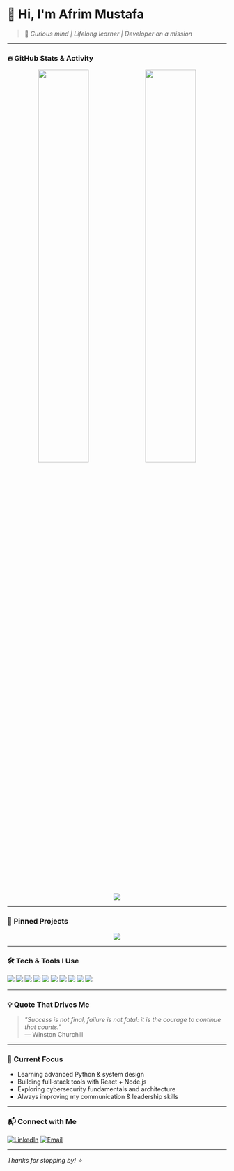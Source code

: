 # 👋 Hi, I'm Afrim Mustafa

> 🧠 *Curious mind | Lifelong learner | Developer on a mission*

---

### 🔥 GitHub Stats & Activity

<p align="center">
  <img width="48%" src="https://github-readme-stats.vercel.app/api?username=Afrim14&show_icons=true&theme=tokyonight&hide_border=true" />
  <img width="48%" src="https://github-readme-stats.vercel.app/api/top-langs/?username=Afrim14&layout=compact&theme=tokyonight&hide_border=true" />
</p>

<p align="center">
  <img src="https://github-readme-streak-stats.herokuapp.com?user=Afrim14&theme=tokyonight&hide_border=true" />
</p>

---

### 🚀 Pinned Projects

<p align="center">
  <a href="https://github.com/Afrim14/fake-activity-log">
    <img align="center" src="https://github-readme-stats.vercel.app/api/pin/?username=Afrim14&repo=fake-activity-log&theme=tokyonight&hide_border=true" />
  </a>
</p>

---

### 🛠️ Tech & Tools I Use

<p>
  <img src="https://img.shields.io/badge/-TypeScript-3178c6?style=flat-square&logo=typescript&logoColor=white" />
  <img src="https://img.shields.io/badge/-React-61dafb?style=flat-square&logo=react&logoColor=black" />
  <img src="https://img.shields.io/badge/-Python-3776ab?style=flat-square&logo=python&logoColor=white" />
  <img src="https://img.shields.io/badge/-Node.js-339933?style=flat-square&logo=node.js&logoColor=white" />
  <img src="https://img.shields.io/badge/-Express-000000?style=flat-square&logo=express&logoColor=white" />
  <img src="https://img.shields.io/badge/-PostgreSQL-4169e1?style=flat-square&logo=postgresql&logoColor=white" />
  <img src="https://img.shields.io/badge/-MongoDB-47a248?style=flat-square&logo=mongodb&logoColor=white" />
  <img src="https://img.shields.io/badge/-Git-f05032?style=flat-square&logo=git&logoColor=white" />
  <img src="https://img.shields.io/badge/-Docker-2496ed?style=flat-square&logo=docker&logoColor=white" />
  <img src="https://img.shields.io/badge/-Linux-fcc624?style=flat-square&logo=linux&logoColor=black" />
</p>

---

### 💡 Quote That Drives Me

> *"Success is not final, failure is not fatal: it is the courage to continue that counts."*  
> — Winston Churchill

---

### 🌱 Current Focus

- Learning advanced Python & system design
- Building full-stack tools with React + Node.js
- Exploring cybersecurity fundamentals and architecture
- Always improving my communication & leadership skills

---

### 📬 Connect with Me

[![LinkedIn](https://img.shields.io/badge/-LinkedIn-0077B5?style=flat-square&logo=linkedin&logoColor=white)](https://www.linkedin.com/in/afrim-mustafa/)
[![Email](https://img.shields.io/badge/-Email-D14836?style=flat-square&logo=gmail&logoColor=white)](mailto:mustfafrim@gmail.com)

---

_Thanks for stopping by! ⭐️_

